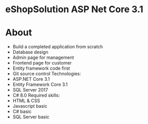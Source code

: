 # eShopSolution ASP Net Core 3.1

# About
- Build a completed application from scratch
- Database design
- Admin page for management
- Frontend page for customer
- Entity framework code first
- Git source control
Technologies:
- ASP.NET Core 3.1
- Entity Framework Core 3.1
- SQL Server 2017
- C# 8.0
Required skills:
- HTML & CSS
- Javascript basic
- C# basic
- SQL Server basic
